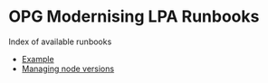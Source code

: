 # OPG Modernising LPA Runbooks

Index of available runbooks

* [Example](./README.md)
* [Managing node versions](./managing_node_versions.md)
